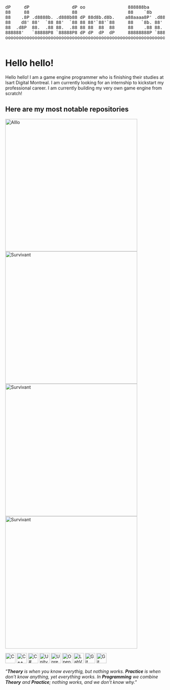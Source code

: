 <p align="center">
<pre>
dP     dP                dP oo                888888ba           dP       dP oo                   .8888b .8888b 
88     88                88                   88    `8b          88       88                      88   " 88   " 
88    .8P .d8888b. .d888b88 dP 88d8b.d8b.    a88aaaa8P' .d8888b. 88 .d888b88 dP 88d888b. .d8888b. 88aaa  88aaa  
88    d8' 88'  `88 88'  `88 88 88'`88'`88     88   `8b. 88'  `88 88 88'  `88 88 88'  `88 88ooood8 88     88     
88  .d8P  88.  .88 88.  .88 88 88  88  88     88    .88 88.  .88 88 88.  .88 88 88       88.  ... 88     88     
888888'   `88888P8 `88888P8 dP dP  dP  dP     88888888P `88888P' dP `88888P8 dP dP       `88888P' dP     dP     
oooooooooooooooooooooooooooooooooooooooooooooooooooooooooooooooooooooooooooooooooooooooooooooooooooooooooooooooo
  
</pre>
</p>

# Hello hello!

Hello hello! I am a game engine programmer who is finishing their studies at Isart Digital Montreal. I am currently looking for an internship to kickstart my professional career. I am currently building my very own game engine from scratch!

<summary><h2>Here are my most notable repositories</h2></summary>
  <!-- https://raw.githubusercontent.com/DenverCoder1/DenverCoder1/main/README.md -->
  <!-- Main Colors : 51DA68 (green), F85D7F (red), F8D866 (yellow), 1F222E (grey), 242736 (light grey) -->
  <!-- Width : 417 -->
  <p align="left">
   <a href="https://github.com/Lmao-Zedong24/Survivant"><img width="417" src="https://denvercoder1-github-readme-stats.vercel.app/api/pin/?username=Lmao-Zedong24&repo=Survivant&theme=react&bg_color=1F222E&title_color=51DA68&hide_border=true&icon_color=F8D866&show_icons=false" alt="Alllo"></a>
   <a href="https://github.com/Lmao-Zedong24/ProjetCCC"><img width="417" src="https://denvercoder1-github-readme-stats.vercel.app/api/pin/?username=Lmao-Zedong24&repo=ProjetCCC&theme=react&bg_color=1F222E&title_color=51DA68&hide_border=true&icon_color=F8D866&show_icons=false" alt="Survivant"></a>
   <a href="https://github.com/Lmao-Zedong24/Paing"><img width="417" src="https://denvercoder1-github-readme-stats.vercel.app/api/pin/?username=Lmao-Zedong24&repo=Paing&theme=react&bg_color=1F222E&title_color=51DA68&hide_border=true&icon_color=F8D866&show_icons=false" alt="Survivant"></a>
   <a href="https://github.com/Lmao-Zedong24/MiniChat"><img width="417" src="https://denvercoder1-github-readme-stats.vercel.app/api/pin/?username=Lmao-Zedong24&repo=MiniChat&theme=react&bg_color=1F222E&title_color=51DA68&hide_border=true&icon_color=F8D866&show_icons=false" alt="Survivant"></a>
  </p>


<!-- custom-icon-badges.demolab.com -->
<div>
  <a href="#"><img alt="C" height="32" src="https://custom-icon-badges.demolab.com/badge/C-242736?style=flat&logo=c-in-hexagon&logoColor=51DA68"></a>
  <a href="#"><img alt="C++" height="32" src="https://custom-icon-badges.demolab.com/badge/C++-242736?style=flat&logo=cpp2&logoColor=51DA68"></a>
  <a href="#"><img alt="C#" height="32" src="https://custom-icon-badges.demolab.com/badge/C%23-242736?style=flat&logo=cs2&logoColor=51DA68"></a>
  <a href="#"><img alt="Unity" height="32" src="https://img.shields.io/badge/Unity-242736?style=flat&logo=Unity&logoColor=51DA68"></a>
  <a href="#"><img alt="Unreal" height="32" src="https://img.shields.io/badge/Unreal-242736?style=flat&logo=UnrealEngine&logoColor=51DA68"></a>
  <a href="#"><img alt="OpenGL" height="32" src="https://img.shields.io/badge/OpenGL-242736?style=flat&logo=OpenGL&logoColor=51DA68"></a>
  <a href="#"><img alt="LabView" height="32" src="https://img.shields.io/badge/LabView-242736?style=flat&logo=LabView&logoColor=51DA68"></a>
 <a href="#"><img alt="Git" height="32" src="https://img.shields.io/badge/Git-1F222E?style=flat&logo=git&logoColor=51DA68"></a>
 <a href="#"><img alt="Git" height="32" src="https://img.shields.io/badge/VisualStudio-1F222E?style=flat&logo=VisualStudio&logoColor=51DA68"></a>
</div>

*"<b>Theory</b> is when you know everythig, but nothing works.*
*<b>Practice</b> is when don't know anything, yet everything works.*
*In <b>Programming</b> we combine <b>Theory</b> and <b>Practice</b>; nothing works, and we don't know why."*

